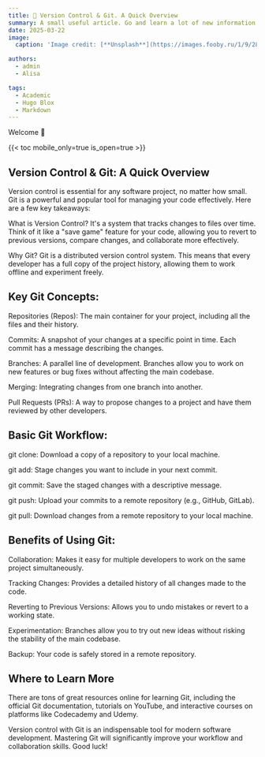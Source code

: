```yaml
---
title: 🎉 Version Control & Git. A Quick Overview
summary: A small useful article. Go and learn a lot of new information!
date: 2025-03-22
image:
  caption: 'Image credit: [**Unsplash**](https://images.fooby.ru/1/9/28/413871)'

authors:
  - admin
  - Alisa

tags:
  - Academic
  - Hugo Blox
  - Markdown
---
```


Welcome 👋

{{< toc mobile_only=true is_open=true >}}

## Version Control & Git: A Quick Overview

Version control is essential for any software project, no matter how small. Git is a powerful and popular tool for managing your code effectively. Here are a few key takeaways:

What is Version Control? It's a system that tracks changes to files over time. Think of it like a "save game" feature for your code, allowing you to revert to previous versions, compare changes, and collaborate more effectively.

Why Git? Git is a distributed version control system. This means that every developer has a full copy of the project history, allowing them to work offline and experiment freely.

## Key Git Concepts:
Repositories (Repos): The main container for your project, including all the files and their history.

Commits: A snapshot of your changes at a specific point in time. Each commit has a message describing the changes.

Branches: A parallel line of development. Branches allow you to work on new features or bug fixes without affecting the main codebase.

Merging: Integrating changes from one branch into another.

Pull Requests (PRs): A way to propose changes to a project and have them reviewed by other developers.

## Basic Git Workflow:
git clone: Download a copy of a repository to your local machine.

git add: Stage changes you want to include in your next commit.

git commit: Save the staged changes with a descriptive message.

git push: Upload your commits to a remote repository (e.g., GitHub, GitLab).

git pull: Download changes from a remote repository to your local machine.

## Benefits of Using Git:
Collaboration: Makes it easy for multiple developers to work on the same project simultaneously.

Tracking Changes: Provides a detailed history of all changes made to the code.

Reverting to Previous Versions: Allows you to undo mistakes or revert to a working state.

Experimentation: Branches allow you to try out new ideas without risking the stability of the main codebase.

Backup: Your code is safely stored in a remote repository.

## Where to Learn More

There are tons of great resources online for learning Git, including the official Git documentation, tutorials on YouTube, and interactive courses on platforms like Codecademy and Udemy.

Version control with Git is an indispensable tool for modern software development. Mastering Git will significantly improve your workflow and collaboration skills. Good luck!
